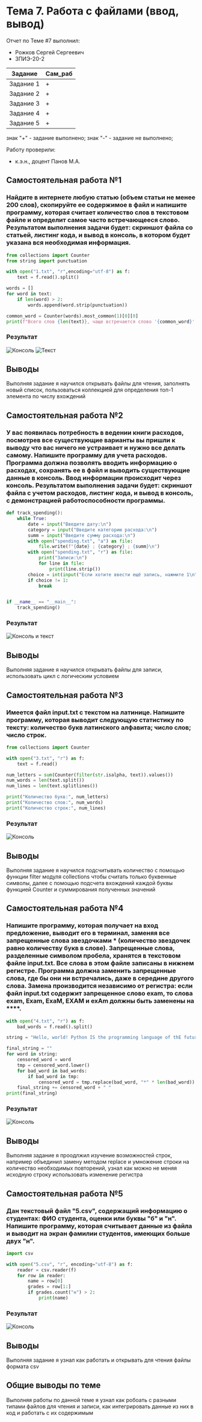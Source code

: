 # Тема 7. Работа с файлами (ввод, вывод)
Отчет по Теме #7 выполнил:
- Рожков Сергей Сергеевич
- ЗПИЭ-20-2

| Задание | Сам_раб |
| ------  | ------ |
| Задание 1 | + |
| Задание 2 | + |
| Задание 3 | + |
| Задание 4 | + |
| Задание 5 | + |

знак "+" - задание выполнено; знак "-" - задание не выполнено;

Работу проверили:
- к.э.н., доцент Панов М.А.

## Самостоятельная работа №1
### Найдите в интернете любую статью (объем статьи не менее 200 слов), скопируйте ее содержимое в файл и напишите программу, которая считает количество слов в текстовом файле и определит самое часто встречающееся слово. Результатом выполнения задачи будет: скриншот файла со статьей, листинг кода, и вывод в консоль, в котором будет указана вся необходимая информация.


```python
from collections import Counter
from string import punctuation

with open("1.txt", "r",encoding="utf-8") as f:
    text = f.read().split()

words = []
for word in text:
    if len(word) > 2:
        words.append(word.strip(punctuation))

common_word = Counter(words).most_common(1)[0][0]
print(f"Всего слов {len(text)}, чаще встречается слово '{common_word}'.")
```

### Результат
![Консоль](https://github.com/samecss/SE/blob/bbe04d8bdd2f025f60b08f8b0469602daf37721e/%D1%81%D0%BA%D1%80%D0%B8%D0%BD%D1%8B/1.png)
![Текст](https://github.com/samecss/SE/blob/bbe04d8bdd2f025f60b08f8b0469602daf37721e/%D1%81%D0%BA%D1%80%D0%B8%D0%BD%D1%8B/1.1.png)

## Выводы
Выполняя задание я научился открывать файлы для чтения, заполнять новый список, пользоваться коллекцией для определения топ-1 элемента по числу вхождений
  
## Самостоятельная работа №2
### У вас появилась потребность в ведении книги расходов, посмотрев все существующие варианты вы пришли к выводу что вас ничего не устраивает и нужно все делать самому. Напишите программу для учета расходов. Программа должна позволять вводить информацию о расходах, сохранять ее в файл и выводить существующие данные в консоль. Ввод информации происходит через консоль. Результатом выполнения задачи будет: скриншот файла с учетом расходов, листинг кода, и вывод в консоль, с демонстрацией работоспособности программы.

```python
def track_spending():
    while True:
        date = input("Введите дату:\n")
        category = input("Введите категорию расхода:\n")
        summ = input("Введите сумму расхода:\n")
        with open("spending.txt", "a") as file:
            file.write(f"{date} ; {category} ; {summ}\n")
        with open("spending.txt", "r") as file:
            print("Записи:\n")
            for line in file:
                print(line.strip())
        choice = int(input("Если хотите ввести ещё запись, нажмите 1\n"))
        if choice != 1:
            break


if __name__ == "__main__":
    track_spending()
```

### Результат
![Консоль и текст](https://github.com/samecss/SE/blob/bbe04d8bdd2f025f60b08f8b0469602daf37721e/%D1%81%D0%BA%D1%80%D0%B8%D0%BD%D1%8B/2.png)

## Выводы
Выполняя задание я научился открывать файлы для записи, использовать цикл с логическим условием

## Самостоятельная работа №3
### Имеется файл input.txt с текстом на латинице. Напишите программу, которая выводит следующую статистику по тексту: количество букв латинского алфавита; число слов; число строк.

```python
from collections import Counter

with open("3.txt", "r") as f:
    text = f.read()

num_letters = sum(Counter(filter(str.isalpha, text)).values())
num_words = len(text.split())
num_lines = len(text.splitlines())

print("Количество букв:", num_letters)
print("Количество слов:", num_words)
print("Количество строк:", num_lines)
```

### Результат
![Консоль](https://github.com/samecss/SE/blob/bbe04d8bdd2f025f60b08f8b0469602daf37721e/%D1%81%D0%BA%D1%80%D0%B8%D0%BD%D1%8B/3.png)

## Выводы
Выполняя задание я научился подсчитывать количество с помощью функции filter модуля collections чтобы считать только буквенные символы, далее с помощью подсчета вхождений каждой буквы функцией Counter и суммирования полученных значений

## Самостоятельная работа №4
### Напишите программу, которая получает на вход предложение, выводит его в терминал, заменяя все запрещенные слова звездочками * (количество звездочек равно количеству букв в слове). Запрещенные слова, разделенные символом пробела, хранятся в текстовом файле input.txt. Все слова в этом файле записаны в нижнем регистре. Программа должна заменить запрещенные слова, где бы они ни встречались, даже в середине другого слова. Замена производится независимо от регистра: если файл input.txt содержит запрещенное слово exam, то слова exam, Exam, ExaM, EXAM и exAm должны быть заменены на ****.

```python
with open("4.txt", "r") as f:
    bad_words = f.read().split()

string = "Hello, world! Python IS the programming language of thE future. My EMAIL is....PYTHON is awesome!!!!".split()

final_string = ""
for word in string:
    censored_word = word
    tmp = censored_word.lower()
    for bad_word in bad_words:
        if bad_word in tmp:
            censored_word = tmp.replace(bad_word, "*" * len(bad_word))
    final_string += censored_word + " "
print(final_string)
```

### Результат
![Консоль](https://github.com/samecss/SE/blob/bbe04d8bdd2f025f60b08f8b0469602daf37721e/%D1%81%D0%BA%D1%80%D0%B8%D0%BD%D1%8B/4.png)

## Выводы
Выполняя задание я проодлжил изучение возможностей строк, например объединил замену методом replace и умножение строки на количество необходимых повторений, узнал как можно не меняя исходную строку использовать изменение регистра

## Самостоятельная работа №5
### Дан текстовый файл "5.csv", содержащий информацию о студентах: ФИО студента, оценки или буквы "б" и "н". Напишите программу, которая считывает данные из файла и выводит на экран фамилии студентов, имеющих больше двух "н".

```python
import csv

with open("5.csv", "r", encoding="utf-8") as f:
    reader = csv.reader(f)
    for row in reader:
        name = row[0]
        grades = row[1:]
        if grades.count("н") > 2:
            print(name)
```

### Результат
![Консоль](https://github.com/samecss/SE/blob/bbe04d8bdd2f025f60b08f8b0469602daf37721e/%D1%81%D0%BA%D1%80%D0%B8%D0%BD%D1%8B/5.png)

## Выводы
Выполняя задание я узнал как работать и открывать для чтения файлы формата csv


## Общие выводы по теме
Выполняя работы по данной теме я узнал как робоать с разными типами файлов для чтения и записи, как интегрировать данные из них в код и работать с их содержимым
